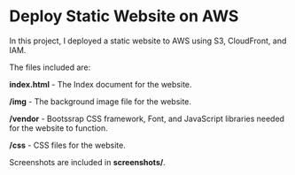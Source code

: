 # Deploy Static Website on AWS

In this project, I deployed a static website to AWS using S3, CloudFront, and IAM.

The files included are: 

**index.html** - The Index document for the website.

**/img** - The background image file for the website.

**/vendor** - Bootssrap CSS framework, Font, and JavaScript libraries needed for the website to function.

**/css** - CSS files for the website.

Screenshots are included in **screenshots/**.


